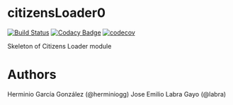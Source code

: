# citizensLoader0
[![Build Status](https://travis-ci.org/Arquisoft/citizensLoader_i1a.svg?branch=master)](https://travis-ci.org/Arquisoft/citizensLoader_i1a)
[![Codacy Badge](https://api.codacy.com/project/badge/Grade/e680327c40a44a6b8378a8171066e341)](https://www.codacy.com/app/jelabra/citizensLoader_i1a?utm_source=github.com&utm_medium=referral&utm_content=Arquisoft/citizensLoader0&utm_campaign=badger)
[![codecov](https://codecov.io/gh/Arquisoft/citizensLoader_i1a/branch/master/graph/badge.svg)](https://codecov.io/gh/Arquisoft/citizensLoader_i1a)

Skeleton of Citizens Loader module

# Authors

Herminio García González (@herminiogg)
Jose Emilio Labra Gayo (@labra)
